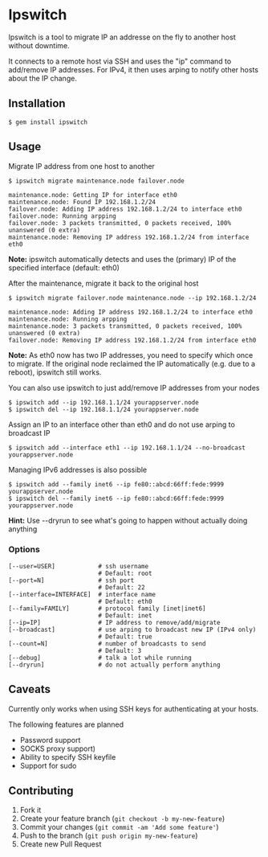 # Ipswitch

Ipswitch is a tool to migrate IP an addresse on the fly to another host without downtime.

It connects to a remote host via SSH and uses the "ip" command to add/remove IP addresses.
For IPv4, it then uses arping to notify other hosts about the IP change.


## Installation

    $ gem install ipswitch

## Usage

Migrate IP address from one host to another

    $ ipswitch migrate maintenance.node failover.node

    maintenance.node: Getting IP for interface eth0
    maintenance.node: Found IP 192.168.1.2/24
    failover.node: Adding IP address 192.168.1.2/24 to interface eth0
    failover.node: Running arpping
    failover.node: 3 packets transmitted, 0 packets received, 100% unanswered (0 extra)
    maintenance.node: Removing IP address 192.168.1.2/24 from interface eth0

**Note:** ipswitch automatically detects and uses the (primary) IP of the specified interface (default: eth0)

After the maintenance, migrate it back to the original host

    $ ipswitch migrate failover.node maintenance.node --ip 192.168.1.2/24

    maintenance.node: Adding IP address 192.168.1.2/24 to interface eth0
    maintenance.node: Running arpping
    maintenance.node: 3 packets transmitted, 0 packets received, 100% unanswered (0 extra)
    failover.node: Removing IP address 192.168.1.2/24 from interface eth0

**Note:** As eth0 now has two IP addresses, you need to specify which once to migrate. If the original node reclaimed the IP automatically (e.g. due to a reboot), ipswitch still works.

You can also use ipswitch to just add/remove IP addresses from your nodes

    $ ipswitch add --ip 192.168.1.1/24 yourappserver.node
    $ ipswitch del --ip 192.168.1.1/24 yourappserver.node

Assign an IP to an interface other than eth0 and do not use arping to broadcast IP

    $ ipswitch add --interface eth1 --ip 192.168.1.1/24 --no-broadcast yourappserver.node

Managing IPv6 addresses is also possible

    $ ipswitch add --family inet6 --ip fe80::abcd:66ff:fede:9999 yourappserver.node
    $ ipswitch del --family inet6 --ip fe80::abcd:66ff:fede:9999 yourappserver.node


**Hint:** Use --dryrun to see what's going to happen without actually doing anything


### Options

    [--user=USER]            # ssh username
                             # Default: root
    [--port=N]               # ssh port
                             # Default: 22
    [--interface=INTERFACE]  # interface name
                             # Default: eth0
    [--family=FAMILY]        # protocol family [inet|inet6]
                             # Default: inet
    [--ip=IP]                # IP address to remove/add/migrate
    [--broadcast]            # use arping to broadcast new IP (IPv4 only)
                             # Default: true
    [--count=N]              # number of broadcasts to send
                             # Default: 3
    [--debug]                # talk a lot while running
    [--dryrun]               # do not actually perform anything


## Caveats

Currently only works when using SSH keys for authenticating at your hosts.

The following features are planned

* Password support
* SOCKS proxy support)
* Ability to specify SSH keyfile
* Support for sudo


## Contributing

1. Fork it
2. Create your feature branch (`git checkout -b my-new-feature`)
3. Commit your changes (`git commit -am 'Add some feature'`)
4. Push to the branch (`git push origin my-new-feature`)
5. Create new Pull Request
